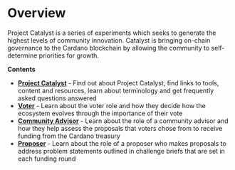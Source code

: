 # Overview

Project Catalyst is a series of experiments which seeks to generate the highest levels of community innovation. Catalyst is bringing on-chain governance to the Cardano blockchain by allowing the community to self-determine priorities for growth.

**Contents**

* [**Project Catalyst**](project-catalyst/what-is-project-catalyst.md) - Find out about Project Catalyst, find links to tools, content and resources, learn about terminology and get frequently asked questions answered
* [**Voter**](voter/voter-guide.md) - Learn about the voter role and how they decide how the ecosystem evolves through the importance of their vote
* [**Community Advisor**](community-advisor/community-advisor-guide.md) - Learn about the role of a community advisor and how they help assess the proposals that voters chose from to receive funding from the Cardano treasury
* [**Proposer**](proposer/proposer-guide.md) - Learn about the role of a proposer who makes proposals to address problem statements outlined in challenge briefs that are set in each funding round

